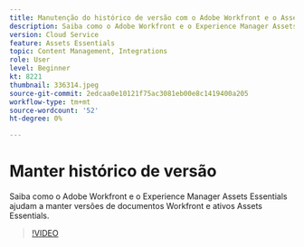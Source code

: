 ```yaml
---
title: Manutenção do histórico de versão com o Adobe Workfront e o Assets Essentials
description: Saiba como o Adobe Workfront e o Experience Manager Assets Essentials ajudam a manter versões de documentos Workfront e ativos Assets Essentials.
version: Cloud Service
feature: Assets Essentials
topic: Content Management, Integrations
role: User
level: Beginner
kt: 8221
thumbnail: 336314.jpeg
source-git-commit: 2edcaa0e10121f75ac3081eb00e8c1419400a205
workflow-type: tm+mt
source-wordcount: '52'
ht-degree: 0%

---
```



# Manter histórico de versão

Saiba como o Adobe Workfront e o Experience Manager Assets Essentials ajudam a manter versões de documentos Workfront e ativos Assets Essentials.

>[!VIDEO](https://video.tv.adobe.com/v/336314/?quality=12&learn=on)
